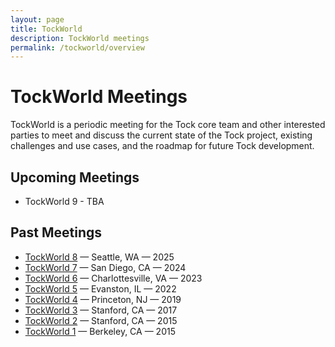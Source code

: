 ```yaml
---
layout: page
title: TockWorld
description: TockWorld meetings
permalink: /tockworld/overview
---
```


# TockWorld Meetings

TockWorld is a periodic meeting for the Tock core team and other interested
parties to meet and discuss the current state of the Tock project, existing
challenges and use cases, and the roadmap for future Tock development.

## Upcoming Meetings

- TockWorld 9 - TBA

## Past Meetings

- [TockWorld 8](https://world.tockos.org/tockworld8/) — Seattle, WA — 2025
- [TockWorld 7](https://world.tockos.org/tockworld7/) — San Diego, CA — 2024
- [TockWorld 6](/tockworld6/agenda) — Charlottesville, VA — 2023
- [TockWorld 5](/tockworld5/agenda) — Evanston, IL — 2022
- [TockWorld 4](/tockworld4/agenda) — Princeton, NJ — 2019
- [TockWorld 3](/tockworld3/agenda) — Stanford, CA — 2017
- [TockWorld 2](/tockworld2/agenda) — Stanford, CA — 2015
- [TockWorld 1](/tockworld1/agenda) — Berkeley, CA — 2015
